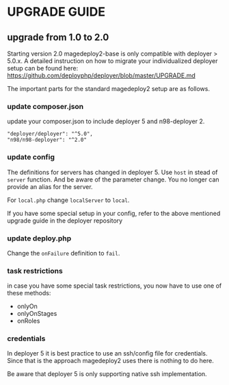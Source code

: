 # UPGRADE GUIDE

## upgrade from 1.0 to 2.0

Starting version 2.0 magedeploy2-base is only compatible with deployer > 5.0.x.
A detailed instruction on how to migrate your individualized deployer setup 
can be found here: https://github.com/deployphp/deployer/blob/master/UPGRADE.md

The important parts for the standard magedeploy2 setup are as follows.

### update composer.json

update your composer.json to include deployer 5 and n98-deployer 2.

    "deployer/deployer": "^5.0",
    "n98/n98-deployer": "^2.0"

### update config

The definitions for servers has changed in deployer 5.
Use ``host`` in stead of ``server`` function. And be aware of the parameter change.
You no longer can provide an alias for the server.

For ``local.php`` change ``localServer`` to ``local``.

If you have some special setup in your config, refer to the above mentioned upgrade guide in the deployer repository

### update deploy.php

Change the ``onFailure`` definition to ``fail``.

### task restrictions

in case you have some special task restrictions, you now have to use one of these methods:
- onlyOn
- onlyOnStages
- onRoles

### credentials

In deployer 5 it is best practice to use an ssh/config file for credentials.
Since that is the approach magedeploy2 uses there is nothing to do here.

Be aware that deployer 5 is only supporting native ssh implementation.
